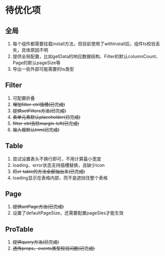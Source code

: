 # 待优化项

## 全局
1. 每个组件都需要挂载install方法，但目前使用了withInstall后，组件ts校验丢失，具体原因不明
2. 提供全局配置，比如getData的响应数据结构、Filter的默认columnCount、Page的默认pageSize等
3. 导出一些外部可能需要的ts类型

## Filter
1. 可配置折叠
2. ~~增加filter-ctrl插槽(已完成)~~
3. ~~提供setFilters方法(已完成)~~
4. ~~表单元素默认placeholder(已完成)~~
5. ~~filter-ctrl去除margin-left(已完成)~~
6. ~~输入框默认trim(已完成)~~

## Table
1. 尝试设置表头不换行即可，不用计算最小宽度
2. loading、error状态支持插槽替换，且缺少icon
3. ~~将el-table的方法全部抽出来(已完成)~~
4. loading显示在表格内部，而不是遮挡住整个表格

## Page
1. ~~提供setPage方法(已完成)~~
2. 设置了defaultPageSize，还需要配置pageSies才能生效

## ProTable
1. ~~提供query方法(已完成)~~
2. ~~透传props、events类型校验问题(已完成)~~
